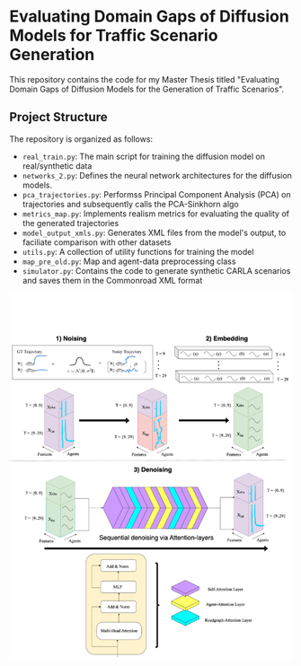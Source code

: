 # Evaluating Domain Gaps of Diffusion Models for Traffic Scenario Generation

This repository contains the code for my Master Thesis titled "Evaluating Domain Gaps of Diffusion Models for the Generation of Traffic Scenarios".

## Project Structure

The repository is organized as follows:

- `real_train.py`: The main script for training the diffusion model on real/synthetic data
- `networks_2.py`: Defines the neural network architectures for the diffusion models.
- `pca_trajectories.py`: Performss Principal Component Analysis (PCA) on trajectories and subsequently calls the PCA-Sinkhorn algo
- `metrics_map.py`: Implements realism metrics for evaluating the quality of the generated trajectories 
- `model_output_xmls.py`: Generates XML files from the model's output, to faciliate comparison with other datasets
- `utils.py`: A collection of utility functions for training the model 
- `map_pre_old.py`: Map and agent-data preprocessing class
-  `simulator.py`: Contains the code to generate synthetic CARLA scenarios and saves them in the Commonroad XML format


![Model architecture and Training procedure](MA/arc.png)
